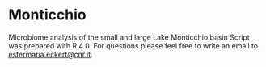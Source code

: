 # Monticchio
Microbiome analysis of the small and large Lake Monticchio basin
Script was prepared with R 4.0. For questions please feel free to write an email to estermaria.eckert@cnr.it.
